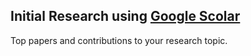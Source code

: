 ## Initial Research using [Google Scolar](https://scholar.google.ca/)
Top papers and contributions to your research topic.  
